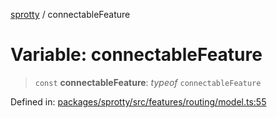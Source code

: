 
[sprotty](../globals) / connectableFeature

# Variable: connectableFeature

> `const` **connectableFeature**: *typeof* `connectableFeature`

Defined in: [packages/sprotty/src/features/routing/model.ts:55](https://github.com/eclipse-sprotty/sprotty/blob/f9b2433481cc27a1ac0c92d525a92039ae7f6c76/packages/sprotty/src/features/routing/model.ts#L55)
